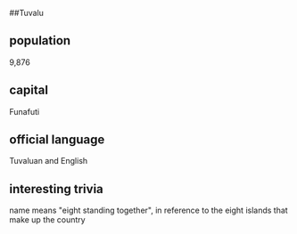 ##Tuvalu
## population
9,876

## capital
Funafuti
 
## official language
Tuvaluan and English

## interesting trivia
name means "eight standing together", in reference to the eight islands that make up the country



